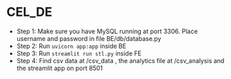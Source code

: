# CEL_DE
 
- Step 1: Make sure you have MySQL running at port 3306. Place username and password in file BE/db/database.py
- Step 2: Run ```uvicorn app:app``` inside BE
- Step 3: Run ```streamlit run stl.py``` inside FE
- Step 4: Find csv data at /csv_data , the analytics file at /csv_analysis and the streamlit app on port 8501

